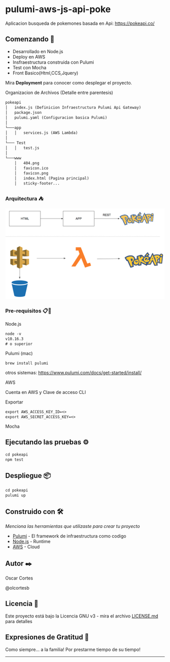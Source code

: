 # pulumi-aws-js-api-poke

Aplicacion busqueda de pokemones basada en Api: https://pokeapi.co/ 
## Comenzando 🚀

- Desarrollado en Node.js
- Deploy en AWS
- Insfraestructura construida con Pulumi
- Test con Mocha
- Front Basico(Html,CCS,Jquery)

Mira **Deployment** para conocer como desplegar el proyecto.

Organizacion de Archivos (Detalle entre parentesis)

```
pokeapi
│   index.js (Definicion Infraestructura Pulumi Api Gateway)
│   package.json
│   pulumi.yaml (Configuracion basica Pulumi)
│
└───app
│   │   services.js (AWS Lambda)
│   
└─── Test
│   │   test.js
│
└───www
    │   404.png
    │   favicon.ico
    │   favicon.png
    │   index.html (Pagina principal)
    │   sticky-footer...
```
### Arquitectura ⛺ 

![image info](arquitectura.png)


### Pre-requisitos 📋🔧

Node.js
```
node -v
v10.16.3 
# o superior
```
Pulumi (mac)
```
brew install pulumi
```
otros sistemas: https://www.pulumi.com/docs/get-started/install/

AWS

Cuenta en AWS y Clave de acceso CLI

Exportar 

```
export AWS_ACCESS_KEY_ID=<>
export AWS_SECRET_ACCESS_KEY=<>
```

Mocha


## Ejecutando las pruebas ⚙️
```
cd pokeapi
npm test
```


## Despliegue 📦

```
cd pokeapi
pulumi up
```
## Construido con 🛠️

_Menciona las herramientas que utilizaste para crear tu proyecto_

* [Pulumi](http://www.dropwizard.io/1.0.2/docs/) - El framework de infraestructura como codigo
* [Node.js](https://maven.apache.org/) - Runtime
* [AWS](https://rometools.github.io/rome/) - Cloud

## Autor ✒️

Oscar Cortes 

@olcortesb

## Licencia 📄

Este proyecto está bajo la Licencia GNU v3 - mira el archivo [LICENSE.md](LICENSE.md) para detalles

## Expresiones de Gratitud 🎁

Como siempre... a la familia!
Por prestarme tiempo de su tiempo!

---